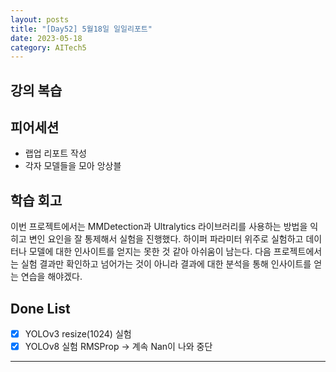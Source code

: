 ```yaml
---
layout: posts
title: "[Day52] 5월18일 일일리포트"
date: 2023-05-18
category: AITech5
---
```


## 강의 복습

## 피어세션

- 랩업 리포트 작성
- 각자 모델들을 모아 앙상블

## 학습 회고

이번 프로젝트에서는 MMDetection과 Ultralytics 라이브러리를 사용하는 방법을 익히고 변인 요인을 잘 통제해서 실험을 진행했다. 하이퍼 파라미터 위주로 실험하고 데이터나 모델에 대한 인사이트를 얻지는 못한 것 같아 아쉬움이 남는다. 다음 프로젝트에서는 실험 결과만 확인하고 넘어가는 것이 아니라 결과에 대한 분석을 통해 인사이트를 얻는 연습을 해야겠다. 

## Done List

- [x]  YOLOv3 resize(1024) 실험
- [x]  YOLOv8 실험 RMSProp → 계속 Nan이 나와 중단
    
---
